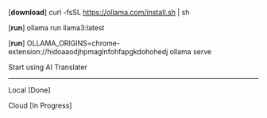[**download**] curl -fsSL https://ollama.com/install.sh | sh

[**run**] ollama run llama3:latest

[**run**] OLLAMA_ORIGINS=chrome-extension://hidoaaodjhpmaglnfohfapgkdohohedj ollama serve

Start using AI Translater

---

Local [Done]

Cloud [In Progress]
